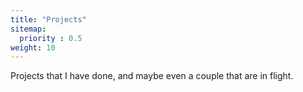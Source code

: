 ```yaml
---
title: "Projects"
sitemap:
  priority : 0.5
weight: 10
---
```

<p>Projects that I have done, and maybe even a couple that are in flight.</p>
